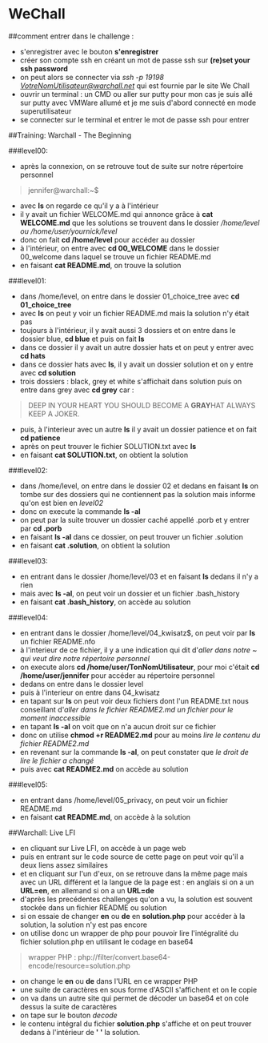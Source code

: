 # WeChall
##comment entrer dans le challenge :
- s'enregistrer avec le bouton **s'enregistrer**
- créer son compte ssh en créant un mot de passe ssh sur **(re)set your ssh password**
- on peut alors se connecter via *ssh -p 19198 VotreNomUtilisateur@warchall.net* qui est fournie par le site We Chall
- ouvrir un terminal : un CMD ou aller sur putty
pour mon cas je suis allé sur putty avec VMWare allumé et je me suis d'abord connecté en mode superutilisateur
- se connecter sur le terminal et entrer le mot de passe ssh pour entrer 

##Training: Warchall - The Beginning

###level00:
- après la connexion, on se retrouve tout de suite sur notre répertoire personnel
> jennifer@warchall:~$
- avec **ls** on regarde ce qu'il y a à l'intérieur 
- il y avait un fichier WELCOME.md qui annonce grâce à **cat WELCOME.md** que les solutions se trouvent dans le dossier */home/level ou /home/user/yournick/level*
- donc on fait **cd /home/level** pour accéder au dossier
- à l'intérieur, on entre avec **cd 00_WELCOME** dans le dossier 00_welcome dans laquel se trouve un fichier README.md
- en faisant **cat README.md**, on trouve la solution

###level01:
- dans /home/level, on entre dans le dossier 01_choice_tree avec **cd 01_choice_tree** 
- avec **ls** on peut y voir un fichier README.md mais la solution n'y était pas
- toujours à l'intérieur, il y avait aussi 3 dossiers et on entre dans le dossier blue, **cd blue** et puis on fait **ls**
- dans ce dossier il y avait un autre dossier hats et on peut y entrer avec **cd hats**
- dans ce dossier hats avec **ls**, il y avait un dossier solution et on y entre avec **cd solution**
- trois dossiers : black, grey et white s'affichait dans solution puis on entre dans grey avec **cd grey** car :
> DEEP IN YOUR HEART YOU SHOULD BECOME A **GRAY**HAT 
ALWAYS KEEP A JOKER.
- puis, à l'interieur avec un autre **ls** il y avait un dossier patience et on fait **cd patience**
- après on peut trouver le fichier SOLUTION.txt avec **ls**
- en faisant **cat SOLUTION.txt**, on obtient la solution

###level02:
- dans /home/level, on entre dans le dossier 02 et dedans en faisant **ls** on tombe sur des dossiers qui ne contiennent pas la solution mais informe qu'on est bien en *level02*
- donc on execute la commande **ls -al**
- on peut par la suite trouver un dossier caché appellé .porb et y entrer par **cd .porb**
- en faisant **ls -al** dans ce dossier, on peut trouver un fichier .solution
- en faisant **cat .solution**, on obtient la solution

###level03:
- en entrant dans le dossier /home/level/03 et en faisant **ls** dedans il n'y a rien 
- mais avec **ls -al**, on peut voir un dossier et un fichier .bash_history
- en faisant **cat .bash_history**, on accède au solution

###level04:
- en entrant dans le dossier /home/level/04_kwisatz$, on peut voir par **ls** un fichier README.nfo 
- à l'interieur de ce fichier, il y a une indication qui dit d'*aller dans notre ~ qui veut dire notre répertoire personnel*
- on execute alors **cd /home/user/TonNomUtilisateur**, pour moi c'était **cd /home/user/jennifer** pour accéder au répertoire personnel
- dedans on entre dans le dossier level
- puis à l'interieur on entre dans 04_kwisatz 
- en tapant sur **ls** on peut voir deux fichiers dont l'un README.txt nous conseillant d'*aller dans le fichier README2.md un fichier pour le moment inaccessible*
- en tapant **ls -al** on voit que on n'a aucun droit sur ce fichier 
- donc on utilise **chmod +r README2.md** pour au moins _lire le contenu du fichier README2.md_
- en revenant sur la commande **ls -al**, on peut constater que *le droit de lire le fichier a changé*
- puis avec **cat README2.md** on accède au solution

###level05:
- en entrant dans /home/level/05_privacy, on peut voir un fichier README.md
- en faisant **cat README.md**, on accède à la solution

##Warchall: Live LFI
- en cliquant sur Live LFI, on accède à un page web
- puis en entrant sur le code source de cette page on peut voir qu'il a deux liens assez similaires 
- et en cliquant sur l'un d'eux, on se retrouve dans la même page mais avec un URL différent et la langue de la page est : en anglais si on a un **URL=en**, en allemand si on a un **URL=de**
- d'après les precédentes challenges qu'on a vu, la solution est souvent stockée dans un fichier README ou solution
- si on essaie de changer **en** ou **de** en **solution.php** pour accéder à la solution, la solution n'y est pas encore 
-  on utilise donc un wrapper de php pour pouvoir lire l'intégralité du fichier solution.php en utilisant le codage en base64
>wrapper PHP : php://filter/convert.base64-encode/resource=solution.php
- on change le **en** ou **de** dans l'URL en ce wrapper PHP 
- une suite de caractères en sous forme d'ASCII s'affichent et on le copie
- on va dans un autre site qui permet de décoder un base64 et on cole dessus la suite de caractères
- on tape sur le bouton *decode* 
- le contenu intégral du fichier **solution.php** s'affiche et on peut trouver dedans à l'intérieur de **' '** la solution.
